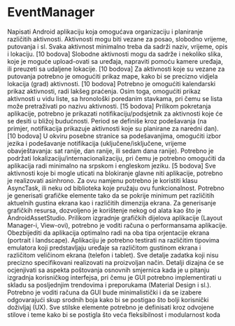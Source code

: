 # EventManager
Napisati Android aplikaciju koja omogućava organizaciju i planiranje različitih
aktivnosti. Aktivnosti mogu biti vezane za posao, slobodno vrijeme, putovanja i sl. Svaka
aktivnost minimalno treba da sadrži naziv, vrijeme, opis i lokaciju. [10 bodova]
Slobodne aktivnosti mogu da sadrže i nekoliko slika, koje je moguće upload-ovati sa
uređaja, napraviti pomoću kamere uređaja, ili preuzeti sa udaljene lokacije. [10 bodova]
Za aktivnosti koje su vezane za putovanja potrebno je omogućiti prikaz mape, kako bi
se precizno vidjela lokacija (grad) aktivnosti. [10 bodova]
Potrebno je omogućiti kalendarski prikaz aktivnosti, radi lakšeg praćenja. Osim toga,
omogućiti prikaz aktivnosti u vidu liste, sa hronološki poredanim stavkama, pri čemu se lista
može pretraživati po nazivu aktivnosti. [15 bodova]
Prilikom pokretanja aplikacije, potrebno je prikazati notifikaciju/podsjetnik za
aktivnosti koje će se desiti u bližoj budućnosti. Period se definiše kroz podešavanja (na
primjer, notifikacija prikazuje aktivnosti koje su planirane za naredni dan). [10 bodova]
U okviru posebne stranice sa podešavanjima, omogućiti izbor jezika i podešavanje
notifikacija (uključene/isključene, vrijeme obavještavanja: sat ranije, dan ranije, ili sedam
dana ranije). Potrebno je podržati lokalizaciju/internacionalizaciju, pri čemu je potrebno
omogućiti da aplikacija radi minimalno na srpskom i engleskom jeziku. [5 bodova]
Sve aktivnosti koje bi mogle uticati na blokiranje glavne niti aplikacije, potrebno je
realizovati asinhrono. Za ovu namjenu potrebno je koristiti klasu AsyncTask, ili neku od
biblioteka koje pružaju ovu funkcionalnost.
Potrebno je generisati grafičke elemente tako da se pokrije minimum pet različitih
aktuelnih gustina ekrana kao i različitih dimenzija ekrana. Za generisanje grafičkih resursa,
dozvoljeno je korištenje nekog od alata kao što je AndroidAssetStudio. Prilikom izgradnje
grafičkih dijelova aplikacije (Layout Manager-i, View-ovi), potrebno je voditi računa o
performansama aplikacije. Obezbijediti da aplikacija optimalno radi na oba tipa orjentacije
ekrana (portrait i landscape).
Aplikaciju je potrebno testirati na različitim tipovima emulatora koji predstavljaju
uređaje sa različitom gustinom ekrana i različitom veličinom ekrana (telefon i tablet).
Sve detalje zadatka koji nisu precizno specifikovani realizovati na proizvoljan način.
Detalji dizajna će se ocjenjivati sa aspekta poštovanja osnovnih smjernica kada je u pitanju
izgradnja korisničkog interfejsa, pri čemu je GUI potrebno implementirati u skladu sa
posljednjim trendovima i preporukama (Material Design i sl.). Potrebno je voditi računa da
GUI bude minimalistički i da se izabere odgovarajući skup srodnih boja kako bi se postigao
što bolji korisnički doživljaj (UX). Sve stilske elemente potrebno je definisati kroz odvojene
stilove i teme kako bi se postigla što veća fleksibilnost i modularnost koda
